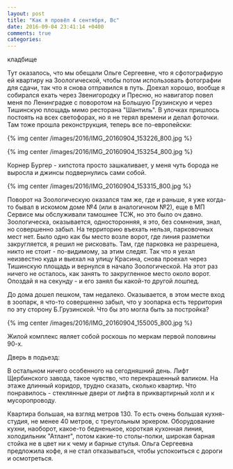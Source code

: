 ```yaml
---
layout: post
title: "Как я провёл 4 сентября, Вс"
date: 2016-09-04 23:41:14 +0400
comments: true
categories: 
---
```

кладбище

Тут оказалось, что мы обещали Ольге Сергеевне, что я сфотографирую ей квартиру на Зоологической, чтобы потом использовать фотографии для сдачи, так что я снова отправился в путь. Доехал хорошо, вообще я собирался ехать через Звенигородку и Пресню, но навигатор повел меня по Ленинградке с поворотом на Большую Грузинскую и через Тишинскую площадь мимо ресторана "Шантиль". В улочках пришлось постоять на всех светофорах, но я не терял времени и делал фоточки. Там тоже прошла реконструкция, теперь все по-европейски:

{% img center /images/2016/IMG_20160904_153226_800.jpg %}

{% img center /images/2016/IMG_20160904_153254_800.jpg %}

Корнер Бургер - хипстота просто зашкаливает, у меня чуть борода не выросла и джинсы подвернулись сами собой.

{% img center /images/2016/IMG_20160904_153315_800.jpg %}

Поворот на Зоологическую оказался там же, где и раньше, я уже когда-то бывал в искомом доме №4 (или в аналогичном №2), еще в МП Сервисе мы обслуживали тамошнее ТСЖ, но это было оч давно. Зоологическа, оказывается, односторонняя, я это, без сомнения, знал, но совершенно забыл. На территорию въехать нельзя, парковочных мест нет. Было одно как бы место возле ворот, где линия разметки закругляется, я решил не рисковать. Там, где парковка не разрешена, никто не стоит - по-видимому, за этим следят. Так что я уехал неизвестно куда и выехал на улицу Красина, снова проехал через Тишинскую площадь и вернулся в начало Зоологической. На этот раз ничего не осталось, как занять то закругленное место около ворот. Опоздай я на секунду - и его занял бы какой-то другой лошпед.

До дома дошел пешком, там недалеко. Оказывается, в этом месте вход в зоопарк, я что-то совершенно забыл, что у зоопарка есть территория по эту сторону Б.Грузинской. Что бы это могла быть за постройка?

{% img center /images/2016/IMG_20160904_155005_800.jpg %}

Жилой комплекс являет собой роскошь по меркам первой половины 90-х.

Дверь в подьезд:


В остальном ничего особенного на сегодняшний день. Лифт Щербинского завода, такое чувство, что перекрашенный валиком. На этаже длинный коридор, трудно сказать, сколько квартир. Что понравилось - стеклянные двери от лифта в приквартирный холл и к мусоропроводу.

Квартира большая, на взгляд метров 130. То есть очень большая кухня-студия, не менее 40 метров, с треугольным эркером. Оборудование кухни, наоборот, какое-то бедненькое, короткая кухонная линия, холодильник "Атлант", потом какие-то столы-полки, широкая барная стойка не в цвет ни к чему и барные стулья. Ольга Сергеевна предложила кофе, я не стал отказываться, чтобы успокоиться с дороги и осмотреться.
